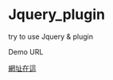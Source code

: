 # Jquery_plugin
try to use Jquery &amp; plugin

Demo URL

<a href="https://zyc0626.github.io/Jquery_plugin/index.html">網址在這</a>
